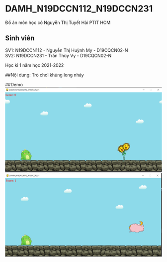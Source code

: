 # DAMH_N19DCCN112_N19DCCN231
Đồ án môn học cô Nguyễn Thị Tuyết Hải PTIT HCM
## Sinh viên
SV1: N19DCCN112 - Nguyễn Thị Huỳnh My - D19CQCN02-N
</br>SV2: N19DCCN231 - Trần Thùy Vy - D19CQCN02-N

Học kì 1 năm học 2021-2022

##Nội dung: Trò chơi khủng long nhảy

##Demo
<img src="images/1.png"></br>
<img src="images/2.png">